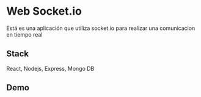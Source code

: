 # Web Socket.io

Está es una aplicación que utiliza socket.io para realizar una comunicacion en tiempo real

## Stack

React, Nodejs, Express, Mongo DB

## Demo
